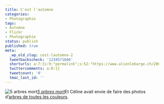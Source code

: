 ```yaml
---
title: C'est l'automne
categories:
- Photographie
tags:
- Automne
- Flickr
- Photographie
status: publish
published: true
meta:
  _wp_old_slug: cest-lautomne-2
  tweetbackscheck: '1234571046'
  shorturls: a:7:{s:9:"permalink";s:52:"https://www.alienlebarge.ch/2007/11/07/cest-lautomne/";s:7:"tinyurl";s:25:"https://tinyurl.com/c54z32";s:4:"isgd";s:17:"https://is.gd/jtXK";s:5:"bitly";s:19:"https://bit.ly/hsqLe";s:5:"snipr";s:22:"https://snipr.com/bugjz";s:5:"snurl";s:22:"https://snurl.com/bugjz";s:7:"snipurl";s:24:"https://snipurl.com/bugjz";}
  twittercomments: a:0:{}
  tweetcount: '0'
  tmac_last_id: ''
---
```

 <img src="https://farm3.static.flickr.com/2292/1893755454_17b8e15a13.jpg" alt="5 arbres mort" /><em><a href="https://www.flickr.com/photos/alienlebarge/1893755454/" title="photo sharing">5 arbres mort</a></em>Et Céline avait envie de faire des photos d’<a href="https://www.flickr.com/photos/alienlebarge/sets/72157602968896563/" title="Album Flickr ">arbres de toutes les couleurs</a>.
